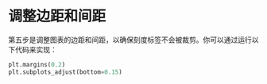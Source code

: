 # 调整边距和间距

第五步是调整图表的边距和间距，以确保刻度标签不会被裁剪。你可以通过运行以下代码来实现：

```python
plt.margins(0.2)
plt.subplots_adjust(bottom=0.15)
```
